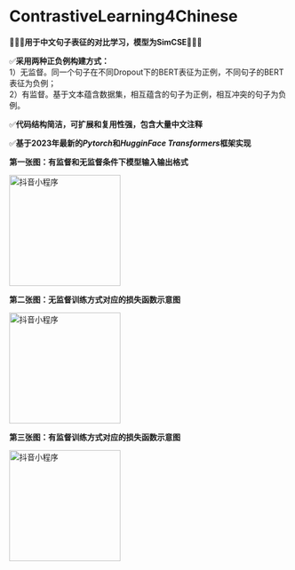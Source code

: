 # ContrastiveLearning4Chinese




🧡💛💚**用于中文句子表征的对比学习，模型为SimCSE**🧡💛💚

✅**采用两种正负例构建方式：**<br/>
1）无监督。同一个句子在不同Dropout下的BERT表征为正例，不同句子的BERT表征为负例；<br/>
2）有监督。基于文本蕴含数据集，相互蕴含的句子为正例，相互冲突的句子为负例。

✅**代码结构简洁，可扩展和复用性强，包含大量中文注释**

✅**基于2023年最新的*Pytorch*和*HugginFace Transformers*框架实现**

**第一张图：有监督和无监督条件下模型输入输出格式**

<img src="https://github.com/仓库名/项目名/blob/master/m/20200424230936851.png" width="200" height="200" alt="抖音小程序"/><br/>

**第二张图：无监督训练方式对应的损失函数示意图**

<img src="https://github.com/仓库名/项目名/blob/master/m/20200424230936851.png" width="200" height="200" alt="抖音小程序"/><br/>

**第三张图：有监督训练方式对应的损失函数示意图**

<img src="https://github.com/仓库名/项目名/blob/master/m/20200424230936851.png" width="200" height="200" alt="抖音小程序"/><br/>
